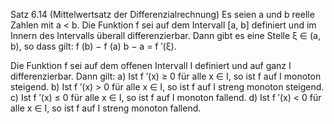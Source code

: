 Satz 6.14 (Mittelwertsatz der Differenzialrechnung) Es seien a und b reelle Zahlen mit a < b. Die Funktion f sei auf dem Intervall [a, b] definiert und im Innern des Intervalls überall differenzierbar. Dann gibt es eine Stelle ξ ∈ (a, b), so dass gilt: f (b) − f (a) b − a = f ′(ξ).


Die Funktion f sei auf dem offenen Intervall I definiert und auf ganz I differenzierbar. Dann gilt: a) Ist f ′(x) ≥ 0 für alle x ∈ I, so ist f auf I monoton steigend. b) Ist f ′(x) > 0 für alle x ∈ I, so ist f auf I streng monoton steigend. c) Ist f ′(x) ≤ 0 für alle x ∈ I, so ist f auf I monoton fallend. d) Ist f ′(x) < 0 für alle x ∈ I, so ist f auf I streng monoton fallend.

